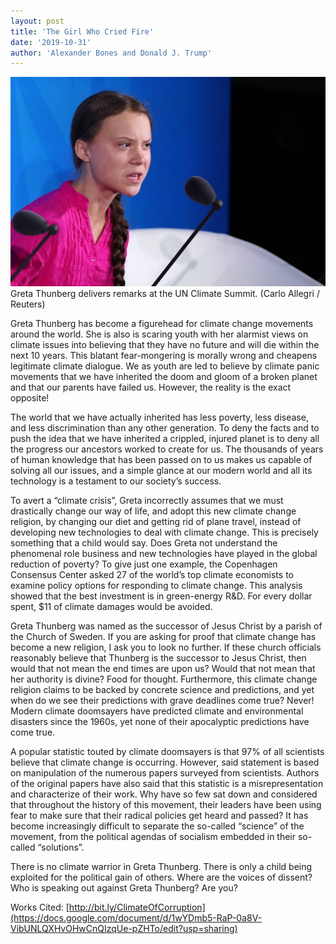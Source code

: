 ```yaml
---
layout: post
title: 'The Girl Who Cried Fire'
date: '2019-10-31'
author: 'Alexander Bones and Donald J. Trump'
---
```



![](/assets/greta.jpg)  Greta Thunberg delivers remarks at the UN Climate Summit. (Carlo Allegri / Reuters)

Greta Thunberg has become a figurehead for climate change movements around the world. She is also is scaring youth with her alarmist views on climate issues into believing that they have no future and will die within the next 10 years. This blatant fear-mongering is morally wrong and cheapens legitimate climate dialogue. We as youth are led to believe by climate panic movements that we have inherited the doom and gloom of a broken planet and that our parents have failed us. However, the reality is the exact opposite! 

The world that we have actually inherited has less poverty, less disease, and less discrimination than any other generation. To deny the facts and to push the idea that we have inherited a crippled, injured planet is to deny all the progress our ancestors worked to create for us. The thousands of years of human knowledge that has been passed on to us makes us capable of solving all our issues, and a simple glance at our modern world and all its technology is a testament to our society’s success. 

To avert a “climate crisis”, Greta incorrectly assumes that we must drastically change our way of life, and adopt this new climate change religion, by changing our diet and getting rid of plane travel, instead of developing new technologies to deal with climate change. This is precisely something that a child would say. Does Greta not understand the phenomenal role business and new technologies have played in the global reduction of poverty? To give just one example, the Copenhagen Consensus Center asked 27 of the world’s top climate economists to examine policy options for responding to climate change. This analysis showed that the best investment is in green-energy R&D. For every dollar spent, $11 of climate damages would be avoided.

Greta Thunberg was named as the successor of Jesus Christ by a parish of the Church of Sweden. If you are asking for proof that climate change has become a new religion, I ask you to look no further. If these church officials reasonably believe that Thunberg is the successor to Jesus Christ, then would that not mean the end times are upon us? Would that not mean that her authority is divine? Food for thought. Furthermore, this climate change religion claims to be backed by concrete science and predictions, and yet when do we see their predictions with grave deadlines come true? Never! Modern climate doomsayers have predicted climate and environmental disasters since the 1960s, yet none of their apocalyptic predictions have come true.

A popular statistic touted by climate doomsayers is that 97% of all scientists believe that climate change is occurring. However, said statement is based on manipulation of the numerous papers surveyed from scientists. Authors of the original papers have also said that this statistic is a misrepresentation and characterize of their work. Why have so few sat down and considered that throughout the history of this movement, their leaders have been using fear to make sure that their radical policies get heard and passed? It has become increasingly difficult to separate the so-called “science” of the movement, from the political agendas of socialism embedded in their so-called “solutions”.

There is no climate warrior in Greta Thunberg. There is only a child being exploited for the political gain of others. Where are the voices of dissent? Who is speaking out against Greta Thunberg? Are you?

Works Cited: [http://bit.ly/ClimateOfCorruption](https://docs.google.com/document/d/1wYDmb5-RaP-0a8V-VibUNLQXHvOHwCnQIzqUe-pZHTo/edit?usp=sharing)